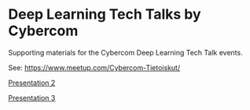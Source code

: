 # Deep Learning Tech Talks by Cybercom
Supporting materials for the Cybercom Deep Learning Tech Talk events.

See: https://www.meetup.com/Cybercom-Tietoiskut/

[Presentation 2](https://github.com/cybercom-finland/deep_learning_tietoisku/raw/master/deep_learning.pdf)

[Presentation 3](https://github.com/cybercom-finland/deep_learning_tietoisku/raw/master/deep_learning_2.pdf)
